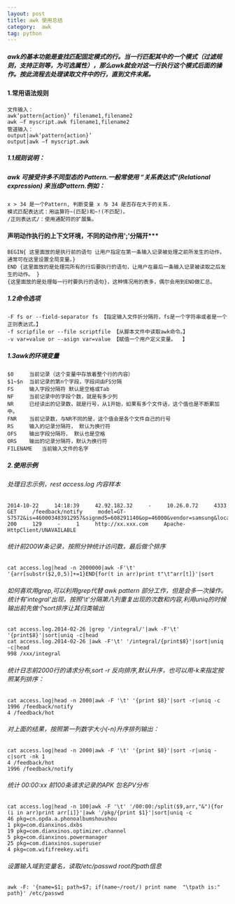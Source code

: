 ```yaml
---
layout: post
title: awk 使用总结
category:  awk
tag: python
---
```

#####	awk的基本功能是查找匹配固定模式的行。当一行匹配其中的一个模式（过滤规则，支持正则等，为可选属性），那么awk就会对这一行执行这个模式后面的操作。按此流程去处理读取文件中的行，直到文件末尾。

####		1.常用语法规则	
	文件输入：	
	awk‘pattern{action}’ filename1,filename2	
	awk –f myscript.awk filename1,filename2	
	管道输入：	
	output|awk‘pattern{action}’	
	output|awk –f myscript.awk	

#####	1.1规则说明：

#####	awk 可接受许多不同型态的 Pattern.一般常使用 “关系表达式”(Relational expression) 来当成Pattern.例如：
	x > 34 是一个Pattern, 判断变量 x 与 34 是否存在大于的关系. 
	模式匹配表达式：用运算符~(匹配)和~!(不匹配)。
	/正则表达式/：使用通配符的扩展集。
	
####	声明动作执行的上下文环境，不同的动作用';'分隔开***
	BEGIN{ 这里面放的是执行前的语句 让用户指定在第一条输入记录被处理之前所发生的动作，通常可在这里设置全局变量。}
	END {这里面放的是处理完所有的行后要执行的语句，让用户在最后一条输入记录被读取之后发生的动作。 }
	{这里面放的是处理每一行时要执行的语句}，这种情况用的表多，偶尔会用到END做汇总。

#####	1.2命令选项
	-F fs or --field-separator fs 【指定输入文件折分隔符，fs是一个字符串或者是一个正则表达式。】 
	-f scripfile or --file scriptfile 【从脚本文件中读取awk命令。】
	-v var=value or --asign var=value 【赋值一个用户定义变量。  】

##### 	1.3awk的环境变量
	$0     当前记录（这个变量中存放着整个行的内容）
	$1~$n  当前记录的第n个字段，字段间由FS分隔
	FS     输入字段分隔符 默认是空格或Tab
	NF     当前记录中的字段个数，就是有多少列
	NR     已经读出的记录数，就是行号，从1开始，如果有多个文件话，这个值也是不断累加中。
	FNR    当前记录数，与NR不同的是，这个值会是各个文件自己的行号
	RS     输入的记录分隔符， 默认为换行符
	OFS    输出字段分隔符， 默认也是空格
	ORS    输出的记录分隔符，默认为换行符
	FILENAME   当前输入文件的名字


##### 	2.使用示例

######	处理日志示例，rest access.log 内容样本
	2014-10-22     14:18:39     42.92.182.32     -     10.26.0.72     4333     GET     /feedback/notify     model=GT-S7572&is=460003483912957&signmd5=608291140&op=46000&vendor=samsung&locale=zh_CN&pkg=cn.opda.a.phonoalbumshoushou&tk=1AVOVKHZTwH2%2FqgRYpdANg%3D%3D&h=800&vn=4.0.0&w=480&v=862&ntt=WIFI&ie=357442055178936&lc=cEudSRUDfuqaA8AF&sdk=16&dpi=240&fv=1.2.2&token=1AVOVKHZTwH2%2FqgRYpdANg%3D%3D     200     129     -     1     http://xx.xxx.com     Apache-HttpClient/UNAVAILABLE

######	统计前200W条记录，按照分钟统计访问数，最后做个排序
	cat access.log|head -n 2000000|awk -F'\t' '{arr[substr($2,0,5)]+=1}END{for(t in arr)print t"\t"arr[t]}'|sort

######	如何喜欢用grep,可以利用grep代替 awk pattern 部分工作，但是会多一次操作。统计有'integral'出现，按照'\t'分隔第八列重复出现的次数和内容,利用uniq的时候输出前先做个sort排序让其归类输出
	cat access.log.2014-02-26 |grep '/integral/'|awk -F'\t' '{print$8}'|sort|uniq -c|head
	cat access.log.2014-02-26 |awk -F'\t' '/integral/{print$8}'|sort|uniq -c|head
	998 /xxx/integral

######	统计日志前2000行的请求分布,sort -r 反向排序,默认升序，也可以用-k来指定按照某列排序：
	cat access.log|head -n 2000|awk -F '\t' '{print $8}'|sort -r|uniq -c
    1996 /feedback/notify
    4 /feedback/hot

######	对上面的结果，按照第一列数字大小(-n)升序排列输出：
	cat access.log|head -n 2000|awk -F '\t' '{print $8}'|sort -r|uniq -c|sort -nk 1
    4 /feedback/hot
    1996 /feedback/notify

######	统计 00:00:xx 前100条请求记录的APK 包名PV分布
	cat access.log|head -n 100|awk -F '\t' '/00:00:/split($9,arr,"&"){for (i in arr)print arr[i]}'|awk '/pkg/{print $1}'|sort|uniq -c
    46 pkg=cn.opda.a.phonoalbumshoushou
    1 pkg=com.dianxinos.dxbs
    19 pkg=com.dianxinos.optimizer.channel
    5 pkg=com.dianxinos.powermanager
    25 pkg=com.dianxinos.superuser
    4 pkg=com.wififreekey.wifi

######	设置输入域到变量名，读取/etc/passwd root的path信息
	awk -F: '{name=$1; path=$7; if(name~/root/) print name  "\tpath is:" path}' /etc/passwd
